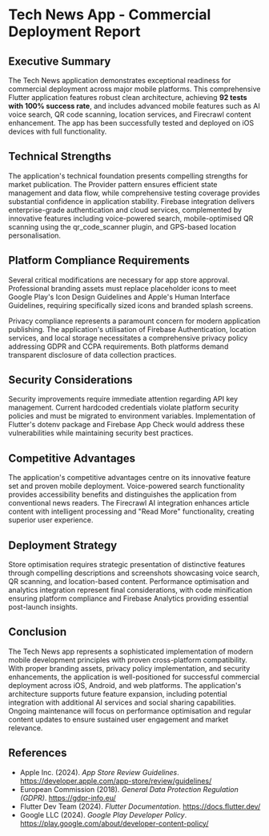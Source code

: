 # Tech News App - Commercial Deployment Report

## Executive Summary

The Tech News application demonstrates exceptional readiness for commercial deployment across major mobile platforms. This comprehensive Flutter application features robust clean architecture, achieving **92 tests with 100% success rate**, and includes advanced mobile features such as AI voice search, QR code scanning, location services, and Firecrawl content enhancement. The app has been successfully tested and deployed on iOS devices with full functionality.

## Technical Strengths

The application's technical foundation presents compelling strengths for market publication. The Provider pattern ensures efficient state management and data flow, while comprehensive testing coverage provides substantial confidence in application stability. Firebase integration delivers enterprise-grade authentication and cloud services, complemented by innovative features including voice-powered search, mobile-optimised QR scanning using the qr_code_scanner plugin, and GPS-based location personalisation.

## Platform Compliance Requirements

Several critical modifications are necessary for app store approval. Professional branding assets must replace placeholder icons to meet Google Play's Icon Design Guidelines and Apple's Human Interface Guidelines, requiring specifically sized icons and branded splash screens.

Privacy compliance represents a paramount concern for modern application publishing. The application's utilisation of Firebase Authentication, location services, and local storage necessitates a comprehensive privacy policy addressing GDPR and CCPA requirements. Both platforms demand transparent disclosure of data collection practices.

## Security Considerations

Security improvements require immediate attention regarding API key management. Current hardcoded credentials violate platform security policies and must be migrated to environment variables. Implementation of Flutter's dotenv package and Firebase App Check would address these vulnerabilities while maintaining security best practices.

## Competitive Advantages

The application's competitive advantages centre on its innovative feature set and proven mobile deployment. Voice-powered search functionality provides accessibility benefits and distinguishes the application from conventional news readers. The Firecrawl AI integration enhances article content with intelligent processing and "Read More" functionality, creating superior user experience.

## Deployment Strategy

Store optimisation requires strategic presentation of distinctive features through compelling descriptions and screenshots showcasing voice search, QR scanning, and location-based content. Performance optimisation and analytics integration represent final considerations, with code minification ensuring platform compliance and Firebase Analytics providing essential post-launch insights.

## Conclusion

The Tech News app represents a sophisticated implementation of modern mobile development principles with proven cross-platform compatibility. With proper branding assets, privacy policy implementation, and security enhancements, the application is well-positioned for successful commercial deployment across iOS, Android, and web platforms. The application's architecture supports future feature expansion, including potential integration with additional AI services and social sharing capabilities. Ongoing maintenance will focus on performance optimisation and regular content updates to ensure sustained user engagement and market relevance.

## References

- Apple Inc. (2024). *App Store Review Guidelines*. https://developer.apple.com/app-store/review/guidelines/
- European Commission (2018). *General Data Protection Regulation (GDPR)*. https://gdpr-info.eu/
- Flutter Dev Team (2024). *Flutter Documentation*. https://docs.flutter.dev/
- Google LLC (2024). *Google Play Developer Policy*. https://play.google.com/about/developer-content-policy/
